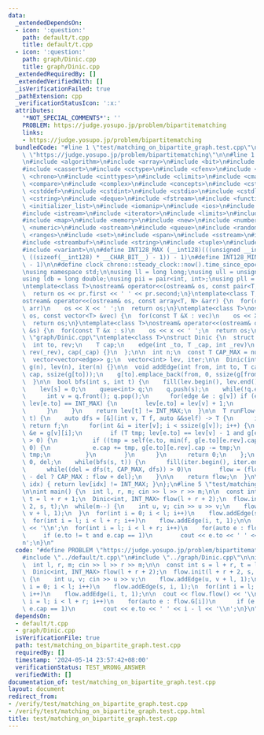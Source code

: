 ```yaml
---
data:
  _extendedDependsOn:
  - icon: ':question:'
    path: default/t.cpp
    title: default/t.cpp
  - icon: ':question:'
    path: graph/Dinic.cpp
    title: graph/Dinic.cpp
  _extendedRequiredBy: []
  _extendedVerifiedWith: []
  _isVerificationFailed: true
  _pathExtension: cpp
  _verificationStatusIcon: ':x:'
  attributes:
    '*NOT_SPECIAL_COMMENTS*': ''
    PROBLEM: https://judge.yosupo.jp/problem/bipartitematching
    links:
    - https://judge.yosupo.jp/problem/bipartitematching
  bundledCode: "#line 1 \"test/matching_on_bipartite_graph.test.cpp\"\n#define PROBLEM\
    \ \"https://judge.yosupo.jp/problem/bipartitematching\"\n\n#line 1 \"default/t.cpp\"\
    \n#include <algorithm>\n#include <array>\n#include <bit>\n#include <bitset>\n\
    #include <cassert>\n#include <cctype>\n#include <cfenv>\n#include <cfloat>\n#include\
    \ <chrono>\n#include <cinttypes>\n#include <climits>\n#include <cmath>\n#include\
    \ <compare>\n#include <complex>\n#include <concepts>\n#include <cstdarg>\n#include\
    \ <cstddef>\n#include <cstdint>\n#include <cstdio>\n#include <cstdlib>\n#include\
    \ <cstring>\n#include <deque>\n#include <fstream>\n#include <functional>\n#include\
    \ <initializer_list>\n#include <iomanip>\n#include <ios>\n#include <iostream>\n\
    #include <istream>\n#include <iterator>\n#include <limits>\n#include <list>\n\
    #include <map>\n#include <memory>\n#include <new>\n#include <numbers>\n#include\
    \ <numeric>\n#include <ostream>\n#include <queue>\n#include <random>\n#include\
    \ <ranges>\n#include <set>\n#include <span>\n#include <sstream>\n#include <stack>\n\
    #include <streambuf>\n#include <string>\n#include <tuple>\n#include <type_traits>\n\
    #include <variant>\n\n#define INT128_MAX (__int128)(((unsigned __int128) 1 <<\
    \ ((sizeof(__int128) * __CHAR_BIT__) - 1)) - 1)\n#define INT128_MIN (-INT128_MAX\
    \ - 1)\n\n#define clock chrono::steady_clock::now().time_since_epoch().count()\n\
    \nusing namespace std;\n\nusing ll = long long;\nusing ull = unsigned long long;\n\
    using ldb = long double;\nusing pii = pair<int, int>;\nusing pll = pair<ll, ll>;\n\
    \ntemplate<class T>\nostream& operator<<(ostream& os, const pair<T, T> pr) {\n\
    \  return os << pr.first << ' ' << pr.second;\n}\ntemplate<class T, size_t N>\n\
    ostream& operator<<(ostream& os, const array<T, N> &arr) {\n  for(const T &X :\
    \ arr)\n    os << X << ' ';\n  return os;\n}\ntemplate<class T>\nostream& operator<<(ostream&\
    \ os, const vector<T> &vec) {\n  for(const T &X : vec)\n    os << X << ' ';\n\
    \  return os;\n}\ntemplate<class T>\nostream& operator<<(ostream& os, const set<T>\
    \ &s) {\n  for(const T &x : s)\n    os << x << ' ';\n  return os;\n}\n#line 1\
    \ \"graph/Dinic.cpp\"\ntemplate<class T>\nstruct Dinic {\n  struct edge {\n  \
    \  int to, rev;\n    T cap;\n    edge(int _to, T _cap, int _rev)\n     : to(_to),\
    \ rev(_rev), cap(_cap) {}\n  };\n\n  int n;\n  const T CAP_MAX = numeric_limits<T>::max();\n\
    \  vector<vector<edge>> g;\n  vector<int> lev, iter;\n\n  Dinic(int _n) : n(_n),\
    \ g(n), lev(n), iter(n) {}\n\n  void addEdge(int from, int to, T cap) {\n    g[from].emplace_back(to,\
    \ cap, ssize(g[to]));\n    g[to].emplace_back(from, 0, ssize(g[from]) - 1);\n\
    \  }\n\n  bool bfs(int s, int t) {\n    fill(lev.begin(), lev.end(), INT_MAX);\n\
    \    lev[s] = 0;\n    queue<int> q;\n    q.push(s);\n    while(!q.empty()) {\n\
    \      int v = q.front(); q.pop();\n      for(edge &e : g[v]) if (e.cap > 0 and\
    \ lev[e.to] == INT_MAX) {\n        lev[e.to] = lev[v] + 1;\n        q.push(e.to);\n\
    \      }\n    }\n    return lev[t] != INT_MAX;\n  }\n\n  T runFlow(int s, int\
    \ t) {\n    auto dfs = [&](int v, T f, auto &&self) -> T {\n      if (v == s)\
    \ return f;\n      for(int &i = iter[v]; i < ssize(g[v]); i++) {\n        edge\
    \ &e = g[v][i];\n        if (T tmp; lev[e.to] == lev[v] - 1 and g[e.to][e.rev].cap\
    \ > 0) {\n          if ((tmp = self(e.to, min(f, g[e.to][e.rev].cap), self)) >\
    \ 0) {\n            e.cap += tmp, g[e.to][e.rev].cap -= tmp;\n            return\
    \ tmp;\n          }\n        }\n      }\n      return 0;\n    };\n    T flow =\
    \ 0, del;\n    while(bfs(s, t)) {\n      fill(iter.begin(), iter.end(), 0);\n\
    \      while((del = dfs(t, CAP_MAX, dfs)) > 0)\n        flow = (flow >= CAP_MAX\
    \ - del ? CAP_MAX : flow + del);\n    }\n\n    return flow;\n  }\n\n  bool left(int\
    \ idx) { return lev[idx] != INT_MAX; }\n};\n#line 5 \"test/matching_on_bipartite_graph.test.cpp\"\
    \n\nint main() {\n  int l, r, m; cin >> l >> r >> m;\n\n  const int s = l + r,\
    \ t = l + r + 1;\n  Dinic<int, INT_MAX> flow(l + r + 2);\n  flow.init(l + r +\
    \ 2, s, t);\n  while(m--) {\n    int u, v; cin >> u >> v;\n    flow.addEdge(u,\
    \ v + l, 1);\n  }\n  for(int i = 0; i < l; i++)\n    flow.addEdge(s, i, 1);\n\
    \  for(int i = l; i < l + r; i++)\n    flow.addEdge(i, t, 1);\n\n  cout << flow.flow()\
    \ << '\\n';\n  for(int i = l; i < l + r; i++)\n    for(auto e : flow.G[i])\n \
    \     if (e.to != t and e.cap == 1)\n        cout << e.to << ' ' << i - l << '\\\
    n';\n}\n"
  code: "#define PROBLEM \"https://judge.yosupo.jp/problem/bipartitematching\"\n\n\
    #include \"../default/t.cpp\"\n#include \"../graph/Dinic.cpp\"\n\nint main() {\n\
    \  int l, r, m; cin >> l >> r >> m;\n\n  const int s = l + r, t = l + r + 1;\n\
    \  Dinic<int, INT_MAX> flow(l + r + 2);\n  flow.init(l + r + 2, s, t);\n  while(m--)\
    \ {\n    int u, v; cin >> u >> v;\n    flow.addEdge(u, v + l, 1);\n  }\n  for(int\
    \ i = 0; i < l; i++)\n    flow.addEdge(s, i, 1);\n  for(int i = l; i < l + r;\
    \ i++)\n    flow.addEdge(i, t, 1);\n\n  cout << flow.flow() << '\\n';\n  for(int\
    \ i = l; i < l + r; i++)\n    for(auto e : flow.G[i])\n      if (e.to != t and\
    \ e.cap == 1)\n        cout << e.to << ' ' << i - l << '\\n';\n}\n"
  dependsOn:
  - default/t.cpp
  - graph/Dinic.cpp
  isVerificationFile: true
  path: test/matching_on_bipartite_graph.test.cpp
  requiredBy: []
  timestamp: '2024-05-14 23:57:42+08:00'
  verificationStatus: TEST_WRONG_ANSWER
  verifiedWith: []
documentation_of: test/matching_on_bipartite_graph.test.cpp
layout: document
redirect_from:
- /verify/test/matching_on_bipartite_graph.test.cpp
- /verify/test/matching_on_bipartite_graph.test.cpp.html
title: test/matching_on_bipartite_graph.test.cpp
---
```

